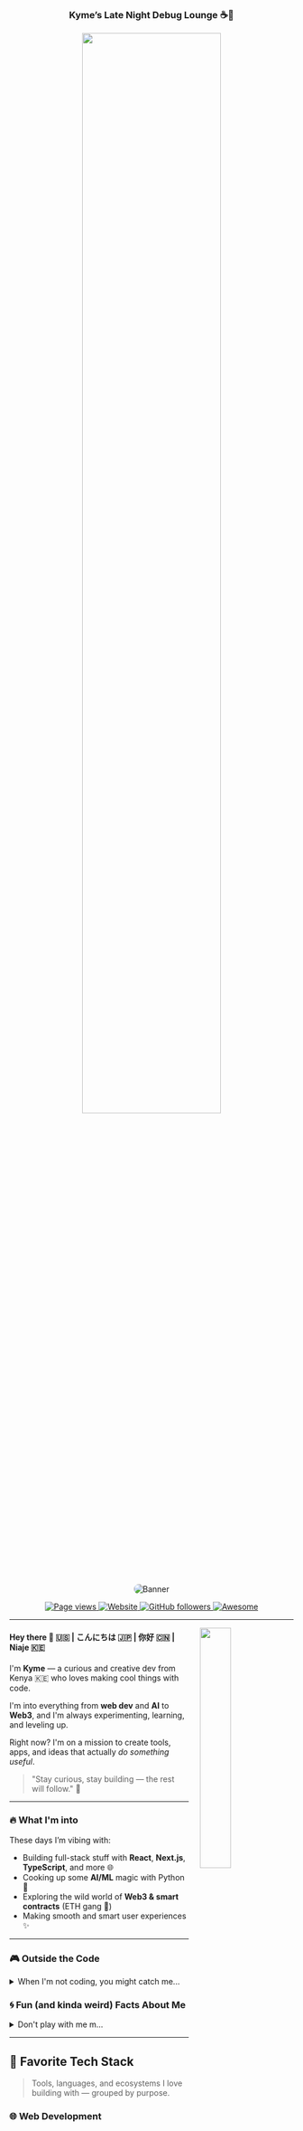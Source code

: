 <h3 align="center">  Kyme’s Late Night Debug Lounge ☕🌙</h3>
 <p align="right"></h3>
 

<p align="center"><img width="70%" src="https://i.imgur.com/qbMhaql.gif"></p>

<p align="center"><img src="https://i.imgur.com/ifP0FXd.jpeg" alt="Banner" style="border-radius: 8px;"></p>

<p align="center">
  <a href="https://github.com/kyme19">
    <img src="https://komarev.com/ghpvc/?username=kyme19" alt="Page views" />
  </a>
   <a href="https://kyme-port.vercel.app/">
    <img alt="Website" src="https://img.shields.io/website?url=https%3A%2F%2Fkyme-port.vercel.app%2F">
  </a>
  <a href="https://github.com/kyme19?tab=followers">
    <img alt="GitHub followers" src="https://img.shields.io/github/followers/kyme19?style=flat&logo=github" />
  </a>
  <a href="https://github.com/abhisheknaiidu/awesome-github-profile-readme">
    <img alt="Awesome" src="https://awesome.re/mentioned-badge.svg" />
  </a>
</p>


---

<img width="33%" align='right' style="margin-left: 20px;" src="https://i.imgur.com/S8iJajW.jpeg">

<h4 id="intro" align="left">
  Hey there 👋  🇺🇸  | こんにちは 🇯🇵 |  你好 🇨🇳 | Niaje 🇰🇪
</h4>

<div style="padding-right: 40px;">
  <p>I'm <strong>Kyme</strong> — a curious and creative dev from Kenya 🇰🇪 who loves making cool things with code.</p>
  <p>I'm into everything from <strong>web dev</strong> and <strong>AI</strong> to <strong>Web3</strong>, and I'm always experimenting, learning, and leveling up.</p>
  <p>Right now? I'm on a mission to create tools, apps, and ideas that actually <em>do something useful</em>.</p>
</div>

<blockquote>
  <p>"Stay curious, stay building — the rest will follow." 🚀</p>
</blockquote>

---

### 🔥 What I'm into

These days I’m vibing with:
- Building full-stack stuff with **React**, **Next.js**, **TypeScript**, and more 🌐  
- Cooking up some **AI/ML** magic with Python 🧠  
- Exploring the wild world of **Web3 & smart contracts** (ETH gang 🦄)  
- Making smooth and smart user experiences ✨  

---

### 🎮 Outside the Code

<details>
<summary>When I'm not coding, you might catch me...</summary>

- Dropping into **Fortnite** for some Victory Royales — just another day for the OGs 🏆  
- Watching anime (yes, I have strong opinions on which arcs are overrated 😤)  
- Learning something random on the internet at 2AM — sleep is for sisys. Just kidding… sleep while you can or pay for it...  
- Dreaming up future project ideas I'll *definitely* build... eventually 😅
</details>

### 🌀 Fun (and kinda weird) Facts About Me

<details>
<summary>Don't play with me m...</summary>

- I’ve been learning **Japanese** for over **800 days straight** 🇯🇵  
  > So yeah... one day I’ll flex reading manga *raw* without needing translations 😤📚  
- I sometimes code while watching anime (multitasking level: **weeb dev edition**)  
- I’ve probably started more side projects than I’ve finished... but hey, ideas keep me alive ⚡  
- I'm always hunting for cool productivity tools, but half the time they become a distraction 😅
</details>





---

<h2 align="left" id="kyme-tech">🚀 Favorite Tech Stack</h2>

> Tools, languages, and ecosystems I love building with — grouped by purpose.



<h3>🌐 Web Development</h3>

<table>
  <tr>
    <td align="center" width="96">
      <img src="https://cdn.jsdelivr.net/gh/devicons/devicon/icons/typescript/typescript-original.svg" width="48" height="48" alt="TypeScript"/>
      <br>TypeScript
    </td>
    <td align="center" width="96">
      <img src="https://cdn.jsdelivr.net/gh/devicons/devicon/icons/javascript/javascript-original.svg" width="48" height="48" alt="JavaScript"/>
      <br>JavaScript
    </td>
    <td align="center" width="96">
      <img src="https://cdn.jsdelivr.net/gh/devicons/devicon/icons/react/react-original.svg" width="48" height="48" alt="React"/>
      <br>React
    </td>
    <td align="center" width="96">
      <img src="https://cdn.jsdelivr.net/gh/devicons/devicon/icons/nextjs/nextjs-line.svg" width="48" height="48" alt="Next.js"/>
      <br>Next.js
    </td>
    <td align="center" width="96">
      <img src="https://cdn.jsdelivr.net/gh/devicons/devicon/icons/nodejs/nodejs-original.svg" width="48" height="48" alt="Node.js"/>
      <br>Node.js
    </td>
    <td align="center" width="96">
      <img src="https://cdn.jsdelivr.net/gh/devicons/devicon@latest/icons/tailwindcss/tailwindcss-original.svg" width="48" height="48" alt="Tailwind"/>
      <br>Tailwind
    </td>
  </tr>
</table>

---

<h3>🧠 AI / Machine Learning & Big Data</h3>

<table>
  <tr>
    <td align="center" width="96">
      <img src="https://cdn.jsdelivr.net/gh/devicons/devicon/icons/python/python-original.svg" width="48" height="48" alt="Python"/>
      <br>Python
    </td>
    <td align="center" width="96">
      <img src="https://cdn.jsdelivr.net/gh/devicons/devicon/icons/tensorflow/tensorflow-original.svg" width="48" height="48" alt="TensorFlow"/>
      <br>TensorFlow
    </td>
    <td align="center" width="96">
      <img src="https://www.vectorlogo.zone/logos/apache_spark/apache_spark-icon.svg" width="48" height="48" alt="Apache Spark"/>
      <br>Spark
    </td>
    <td align="center" width="96">
      <img src="https://www.vectorlogo.zone/logos/apache_hadoop/apache_hadoop-icon.svg" width="48" height="48" alt="Hadoop"/>
      <br>Hadoop
    </td>
    <td align="center" width="96">
      <img src="https://www.vectorlogo.zone/logos/apache_kafka/apache_kafka-icon.svg" width="48" height="48" alt="Kafka"/>
      <br>Kafka
    </td>
  </tr>
</table>

---

<h3>💾 Databases & DevOps</h3>

<table>
  <tr>
    <td align="center" width="96">
      <img src="https://cdn.jsdelivr.net/gh/devicons/devicon/icons/docker/docker-original.svg" width="48" height="48" alt="Docker"/>
      <br>Docker
    </td>
    <td align="center" width="96">
      <img src="https://cdn.jsdelivr.net/gh/devicons/devicon/icons/mongodb/mongodb-original.svg" width="48" height="48" alt="MongoDB"/>
      <br>MongoDB
    </td>
    <td align="center" width="96">
      <img src="https://cdn.jsdelivr.net/gh/devicons/devicon/icons/postgresql/postgresql-original.svg" width="48" height="48" alt="PostgreSQL"/>
      <br>PostgreSQL
    </td>
    <td align="center" width="96">
      <img src="https://cdn.jsdelivr.net/gh/devicons/devicon/icons/mysql/mysql-original.svg" width="48" height="48" alt="MariaDB"/>
      <br>MariaDB
    </td>
  </tr>
</table>

---

<h3>🕸️ Blockchain / Web3</h3>

<table>
  <tr>
    <td align="center" width="96">
      <img src="https://cdn.jsdelivr.net/gh/devicons/devicon/icons/solidity/solidity-original.svg" width="48" height="48" alt="Solidity"/>
      <br>Solidity
    </td>
    <td align="center" width="96">
      <img src="https://raw.githubusercontent.com/MetaMask/brand-resources/master/SVG/metamask-fox.svg" width="48" height="48" alt="MetaMask"/>
      <br>MetaMask
    </td>
    <td align="center" width="96">
      <img src="https://seeklogo.com/images/H/hardhat-logo-888739EBB4-seeklogo.com.png" width="48" height="48" alt="Hardhat"/>
      <br>Hardhat
    </td>
  </tr>
</table>

---

<h3>🖥️ OS & Environments</h3>

<table>
  <tr>
    <td align="center" width="96">
      <img src="https://cdn.jsdelivr.net/gh/devicons/devicon/icons/ubuntu/ubuntu-plain.svg" width="48" height="48" alt="Ubuntu"/>
      <br>Ubuntu
    </td>
    <td align="center" width="96">
      <img src="https://cdn.jsdelivr.net/gh/devicons/devicon/icons/debian/debian-original.svg" width="48" height="48" alt="Debian/Kali"/>
      <br>Kali/Debian
    </td>
    <td align="center" width="96">
      <img src="https://cdn.jsdelivr.net/gh/devicons/devicon/icons/windows8/windows8-original.svg" width="48" height="48" alt="Windows"/>
      <br>Windows
    </td>
  </tr>
</table>


---

### 📊 Here Are My Stats

<p align="center">
  <img src="https://github-readme-stats.vercel.app/api?username=kyme19&theme=vue&hide_border=true&include_all_commits=true&count_private=false)" alt="kyme-github-stats" />
  <img src="https://nirzak-streak-stats.vercel.app/?user=kyme19&theme=vue&hide_border=true" alt="kyme-github-streak" />
</p>

---


<h3 align="center">🎬 CREDITS ROLL 🎬</h3>

<div align="center" style="font-family: 'Courier New', monospace;">
  
  ━━━━━━━━━━━━━━━━━━━━━━━━

  DIRECTED BY
  YOU, THE VIEWER

  STARRING
  KYME'S PROJECTS & CODE

  SPECIAL THANKS TO
  YOUR DEDICATION FOR SCROLLING THIS FAR
  
  BONUS FEATURES
  PINNED REPOSITORIES BELOW
  
  PRODUCED BY
  COFFEE & LATE NIGHT CODING SESSIONS

  ━━━━━━━━━━━━━━━━━━━━━━━━

  <p style="font-size: 0.8em; opacity: 0.8;">
    No developers were harmed in the making of this README
    <br>
    Click the pinned projects below to continue... 👇
  </p>
</div>

---

<h3 align="center">🎬 END CREDITS 🎬</h3>

<pre align="center">
━━━━━━━━━━━━━━━━━━━━━━━━

DIRECTED BY
  KYME

  WRITTEN BY
  Coffee & Sleep Deprivation ☕💤

 PRODUCED BY
  COFFEE & LATE NIGHT DEPRESSING CODING SESSIONS


  STARRING
  Kyme's
  Unfinished Side Projects &
     Mysterious Bugs,

  🍿 Post-Credit 

  SPECIAL THANKS TO
  YOUR DEDICATION FOR SCROLLING THIS FAR — props to you 🫡
  
  BONUS FEATURES
  Scroll just a bit more and unlock the <strong>pinned project vault</strong>
  
 
  ━━━━━━━━━━━━━━━━━━━━━━━━
</pre>

---

<p align="center">
  <strong><em>Fin.</em></strong> 🎬
</p>
